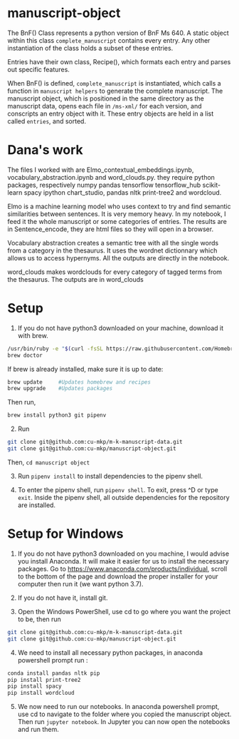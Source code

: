 # manuscript-object

The BnF() Class represents a python version of BnF Ms 640. A static object within this class `complete_manuscript` contains every entry. Any other instantiation of the class holds a subset of these entries. 

Entries have their own class, Recipe(), which formats each entry and parses out specific features. 

When BnF() is defined, `complete_manuscript` is instantiated, which calls a function in `manuscript helpers` to generate the complete manuscript. The manuscript object, which is positioned in the same directory as the manuscript data, opens each file in `/ms-xml/` for each version, and conscripts an entry object with it. These entry objects are held in a list called `entries`, and sorted.

# Dana's work

The files I worked with are Elmo_contextual_embeddings.ipynb, vocabulary_abstraction.ipynb and word_clouds.py.
they require python packages, respectively numpy pandas tensorflow tensorflow_hub scikit-learn spacy ipython chart_studio, pandas nltk print-tree2 and wordcloud.

Elmo is a machine learning model who uses context to try and find semantic similarities between sentences. It is very memory heavy. In my notebook, I feed it the whole manuscript or some categories of entries. The results are in Sentence_encode, they are html files so they will open in a browser.

Vocabulary abstraction creates a semantic tree with all the single words from a category in the thesaurus. It uses the wordnet dictionnary which allows us to access hypernyms. All the outputs are directly in the notebook.

word_clouds makes wordclouds for every category of tagged terms from the thesaurus. The outputs are in word_clouds

# Setup

1. If you do not have python3 downloaded on your machine, download it with brew. 

```bash
/usr/bin/ruby -e "$(curl -fsSL https://raw.githubusercontent.com/Homebrew/install/master/install)"
brew doctor
```

If brew is already installed, make sure it is up to date:
```bash
brew update     #Updates homebrew and recipes
brew upgrade    #Updates packages
```

Then run,
```bash
brew install python3 git pipenv
```

2. Run 
```bash
git clone git@github.com:cu-mkp/m-k-manuscript-data.git
git clone git@github.com:cu-mkp/manuscript-object.git
```
Then, `cd manuscript object`

3. Run `pipenv install` to install dependencies to the pipenv shell.

4. To enter the pipenv shell, run `pipenv shell`. To exit, press ^D or type `exit`. Inside the pipenv shell, all outside dependencies for the repository are installed. 

# Setup for Windows

1. If you do not have python3 downloaded on you machine, I would advise you install Anaconda. It will make it easier for us to install the necessary packages. Go to https://www.anaconda.com/products/individual, scroll to the bottom of the page and download the proper installer for your computer then run it (we want python 3.7).

2. If you do not have it, install git.

3. Open the Windows PowerShell, use cd to go where you want the project to be, then run 
```bash
git clone git@github.com:cu-mkp/m-k-manuscript-data.git
git clone git@github.com:cu-mkp/manuscript-object.git
```

4. We need to install all necessary python packages, in anaconda powershell prompt run :
```bash
conda install pandas nltk pip
pip install print-tree2
pip install spacy
pip install wordcloud
```

5. We now need to run our notebooks. In anaconda powershell prompt, use cd to navigate to the folder where you copied the manuscript object. Then run `jupyter notebook`. In Jupyter you can now open the notebooks and run them.
